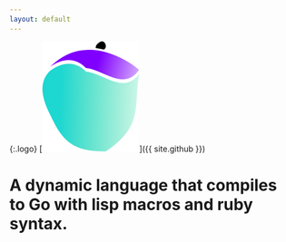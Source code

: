 ```yaml
---
layout: default
---
```


{:.logo}
[![logo](/logo/hazelnut.svg)]({{ site.github }})

# A dynamic language that compiles to Go with lisp macros and ruby syntax.
